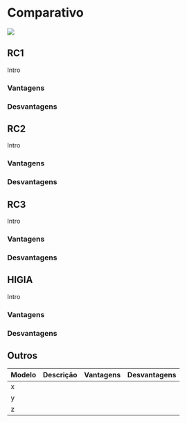 # Comparativo

![](https://lh6.googleusercontent.com/smgq44QlN3Z2GNj95p8Anw7TRkWcrapvqcc41XOU9I945fvojgTECa0iOMMVbvlUy-ahqwzB9p6eM9UTaz5d7kokaXmmkM6GxWYUTadDxdRM1PUUpq-77dLH-B_Plsd5vj-RUBG9)

## RC1

Intro

### Vantagens



### Desvantagens



## RC2

Intro

### Vantagens



### Desvantagens



## RC3

Intro

### Vantagens



### Desvantagens



## HIGIA

Intro

### Vantagens



### Desvantagens



## Outros

| Modelo | Descrição | Vantagens | Desvantagens |
| :--- | :--- | :--- | :--- |
| x |  |  |  |
| y |  |  |  |
| z |  |  |  |

